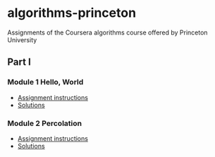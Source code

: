 # algorithms-princeton
Assignments of the Coursera algorithms course offered by Princeton University

## Part I

### Module 1 Hello, World
* [Assignment instructions](https://coursera.cs.princeton.edu/algs4/assignments/hello/specification.php)
* [Solutions](src/part1/module1_hello)

### Module 2 Percolation
* [Assignment instructions](https://coursera.cs.princeton.edu/algs4/assignments/percolation/specification.php)
* [Solutions](src/part1/module2_percolation)